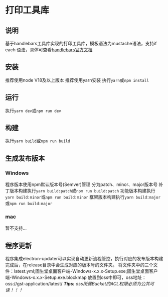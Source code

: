 # 打印工具库
## 说明
  基于handlebars工具库实现的打印工具库，模板语法为mustache语法，支持if each 语法，具体可查看[handlebars官方文档](https://handlebarsjs.com/)

## 安装
推荐使用node V18及以上版本
推荐使用yarn安装
执行```yarn```或```npm install```

## 运行
执行```yarn dev```或```npm run dev```

## 构建
执行```yarn build```或```npm run build```

## 生成发布版本
### Windows
程序版本使用npm默认版本号(Semver)管理
分为patch、minor、major版本号
补丁版本构建执行```yarn build:patch```或```npm run build:patch```
功能版本构建执行```yarn build:minor```或```npm run build:minor```
框架版本构建执行```yarn build:major```或```npm run build:major```

### mac
暂不支持...

## 程序更新
程序集成electron-updater可以实现自动更新流程管控，执行对应的发布版本构建完成后，在release目录中会生成对应的版本号的文件夹。
将文件夹中的三个文件：latest.yml;固生堂桌面客户端-Windows-x.x.x-Setup.exe;固生堂桌面客户端-Windows-x.x.x-Setup.exe.blockmap
放置到oss中即可，oss地址：oss://gst-application/latest/
***Tips:*** *oss所属Bucket的ACL权限必须为公共可读！！！*
